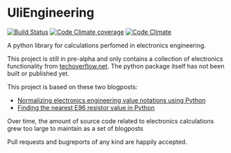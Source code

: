 # UliEngineering

[![Build Status](https://travis-ci.org/ulikoehler/UliEngineering.svg?branch=master)](https://travis-ci.org/ulikoehler/UliEngineering) [![Code Climate coverage](https://codeclimate.com/github/ulikoehler/UliEngineering/badges/coverage.svg)](https://codeclimate.com/github/ulikoehler/UliEngineering/coverage) [![Code Climate](https://codeclimate.com/github/ulikoehler/UliEngineering/badges/gpa.svg)](https://codeclimate.com/github/ulikoehler/UliEngineering)

A python library for calculations perfomed in electronics engineering.

This project is still in pre-alpha and only contains a collection of electronics functionality from [techoverflow.net](http://techoverflow.net). The python package itself has not been built or published yet.

This project is based on these two blogposts:
* [Normalizing electronics engineering value notations using Python](http://techoverflow.net/blog/2015/06/09/normalizing-electronics-engineering-value-notations-using-python/)
* [Finding the nearest E96 resistor value in Python](http://techoverflow.net/blog/2015/05/19/finding-the-nearest-e96-resistor-value-in-python/)

Over time, the amount of source code related to electronics calculations grew too large to maintain as a set of blogposts

Pull requests and bugreports of any kind are happily accepted.